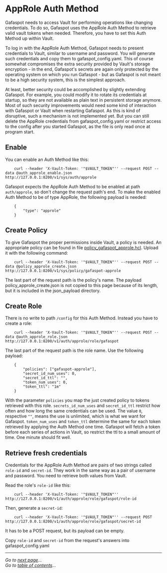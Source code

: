 # AppRole Auth Method

Gafaspot needs to access Vault for performing operations like changing credentials. To do so, Gafaspot uses the AppRole Auth Method to retrieve valid vault tokens when needed. Therefore, you have to set this Auth Method up within Vault.

To log in with the AppRole Auth Method, Gafaspot needs to present credentials to Vault, similar to username and password. You will generate such credentials and copy them to gafaspot_config.yaml. This of course somewhat compromises the extra security provided by Vault's storage encryption - in the end, Gafaspot's secrets are again only protected by the operating system on which you run Gafaspot - but as Gafaspot is not meant to be a high security system, this is the simplest approach.

At least, better security could be accomplished by slightly extending Gafaspot. For example, you could modify it to rotate its credentials at startup, so they are not available as plain text in persistent storage anymore. Most of such security improvements would need some kind of interaction with Gafaspot or Vault when restarting Gafaspot. As this is kind of disruptive, such a mechanism is not implemented yet. But you can still delete the AppRole credentials from gafaspot_config.yaml or restrict access to the config after you started Gafaspot, as the file is only read once at program start.

## Enable
You can enable an Auth Method like this:

```
    curl --header 'X-Vault-Token: '"$VAULT_TOKEN"'' --request POST --data @auth_approle_enable.json http://127.0.0.1:8200/v1/sys/auth/approle
```

Gafaspot expects the AppRole Auth Method to be enabled at path `auth/approle`, so don't change the request path's end. To make the enabled Auth Method to be of type AppRole, the following payload is needed:

```
    {
        "type": "approle"
    }
```

## Create Policy
To give Gafaspot the proper permissions inside Vault, a policy is needed. An appropriate policy can be found in file [policy_gafaspot_approle.hcl](policy_gafaspot_approle.hcl). Upload it with the following command:

```
    curl --header 'X-Vault-Token: '"$VAULT_TOKEN"'' --request POST --data @policy_approle_create.json http://127.0.0.1:8200/v1/sys/policy/gafaspot-approle
```

The last part of the request path is the policy's name. The payload policy_approle_create.json is not copied to this page because of its length, but it is included in the json_payload directory.

## Create Role
There is no write to path `/config` for this Auth Method. Instead you have to create a role:

```
    curl --header 'X-Vault-Token: '"$VAULT_TOKEN"'' --request POST --data @auth_approle_role.json http://127.0.0.1:8200/v1/auth/approle/role/gafaspot
```

The last part of the request path is the role name. Use the following payload:

```
    {
        "policies": ["gafaspot-approle"],
        "secret_id_num_uses": 0,
        "secret_id_ttl": "",
        "token_num_uses": 0,
        "token_ttl": "1m"
    }
```

With the parameter `policies` you map the just created policy to tokens retrieved with this role. `secrets_id_num_uses` and `secret_id_ttl` restrict how often and how long the same credentials can be used. The value `0`, respective `""`, means the use is unlimited, which is what we want for Gafaspot. `token_num_uses` and `token_ttl` determine the same for each token retrieved by applying the Auth Method one time. Gafaspot will fetch a token before each series of actions in Vault, so restrict the ttl to a small amount of time. One minute should fit well.

## Retrieve fresh credentials
Credentials for the AppRole Auth Method are pairs of two strings called `role-id` and `secret-id`. They work in the same way as a pair of username and password. You need to retrieve both values from Vault.

Read the role's `role-id` like this:

```
    curl --header 'X-Vault-Token: '"$VAULT_TOKEN"'' http://127.0.0.1:8200/v1/auth/approle/role/gafaspot/role-id
```

Then, generate a `secret-id`:

```
    curl --header 'X-Vault-Token: '"$VAULT_TOKEN"'' --request POST http://127.0.0.1:8200/v1/auth/approle/role/gafaspot/secret-id
```

It has to be a POST request, but its payload can be empty.

Copy `role-id` and `secret-id` from the request's answers into gafaspot_config.yaml

---
*Go to [next page](auth_ldap.md)...*  
*Go to [table of contents](README.md)...*
